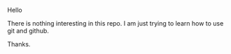 Hello

There is nothing interesting in this repo. I am just trying to learn how to use git and github. 

Thanks.

